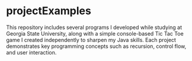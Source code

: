 # projectExamples
This repository includes several programs I developed while studying at Georgia State University, along with a simple console-based Tic Tac Toe game I created independently to sharpen my Java skills. Each project demonstrates key programming concepts such as recursion, control flow, and user interaction.
